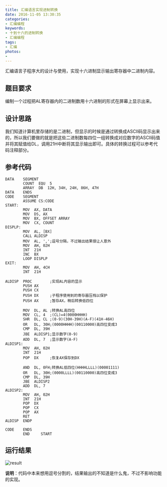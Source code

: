 ```yaml
---
title: 汇编语言实现进制转换
date: 2016-11-05 13:30:35
categories:
- 汇编编程
keywords:
- 十到十六的进制转换
- 汇编编程
tags:
- 汇编
photos:
-
---
```


汇编语言子程序大的设计与使用，实现十六进制显示输出寄存器中二进制内容。

<!--more-->

## 题目要求

编制一个过程把AL寄存器内的二进制数用十六进制的形式在屏幕上显示出来。

## 设计思路

我们知道计算机里存储的是二进制，但显示的时候是通过转换成ASCII码显示出来的，所以我们要做的就是把这些二进制数每四位一组转换成对应数字的ASCII码值并将其赋值给DL，调用21H中断将其显示输出即可。具体的转换过程可以参考代码注释部分。

## 参考代码

```
DATA	SEGMENT
		COUNT  EQU  5
		ARRAY  DB  12H, 34H, 24H, 86H, 47H
DATA	ENDS
CODE	SEGMENT
		ASSUME CS:CODE
START:
		MOV  AX, DATA
		MOV  DS, AX
		MOV  BX, OFFSET ARRAY
		MOV  CX, COUNT
DISPLP:
		MOV  AL, [BX]
		CALL ALDISP
		MOV  AL, ',';逗号分隔，不过输出结果很让人意外
		MOV  AH, 02H
		INT  21H
		INC  BX
		LOOP DISPLP
EXIT:
		MOV  AH, 4CH
		INT  21H

ALDISP	PROC		;实现AL内容的显示
		PUSH AX
		PUSH CX
		PUSH DX		;子程序使用到的寄存器压栈以保护
		PUSH AX		;暂存AX，稍后转换低四位

		MOV  DL, AL ;转换AL高四位
		MOV  CL, 4	;(CL)=4(0000HHHH)
		SHR  DL, CL	;(0-9)(30H-39H)(A-F)(41H-46H)
		OR   DL, 30H;(0000HHHH)(00110000)高四位变成3
		CMP  DL, 39H
		JBE  ALDISP1;显示数字(0-9)
		ADD  DL, 7	;显示数字(A-F)
ALDISP1:
		MOV  AH, 02H
		INT  21H
		POP  DX		;恢复AX保存到DX

		AND  DL, 0FH;转换AL低四位(HHHHLLLL)(00001111)
		OR   DL, 30H;(0000LLLL)(00110000)高四位变成3
		CMP  DL, 39H
		JBE  ALDISP2
		ADD  DL, 7
ALDISP2:
		MOV  AH, 02H
		INT  21H
		POP  DX
		POP  CX
		POP  AX
		RET
ALDISP	ENDP

CODE	ENDS
		END 	START
```

## 运行结果

![result](http://floretten-1252347631.costj.myqcloud.com/Assembly/exchange.png)

**说明**：代码中本来想用逗号分割的，结果输出的不知道是什么鬼，不过不影响功能的实现。